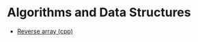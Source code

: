 # Algorithms and Data Structures

* [Reverse array (cpp)](../blob/master/array-reverse/cpp/README.md)
